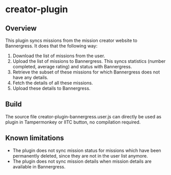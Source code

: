 # creator-plugin

## Overview

This plugin syncs missions from the mission creator website to Bannergress. It does that the following way:
1. Download the list of missions from the user.
2. Upload the list of missions to Bannergress. This syncs statistics (number completed, average rating) and status with Bannergress.
3. Retrieve the subset of these missions for which Bannergress does not have any details.
4. Fetch the details of all these missions.
5. Upload these details to Bannergress.

## Build

The source file creator-plugin-bannergress.user.js can directly be used as plugin in Tampermonkey or IITC button, no compilation required.

## Known limitations

* The plugin does not sync mission status for missions which have been permanently deleted, since they are not in the user list anymore.
* The plugin does not sync mission details when mission details are available in Bannergress.
